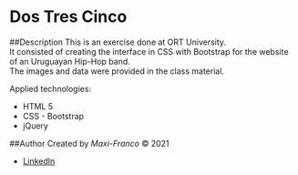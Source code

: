 # Dos Tres Cinco

##Description
This is an exercise done at ORT University.<br>
It consisted of creating the interface in CSS with Bootstrap for the website of an Uruguayan Hip-Hop band.<br>
The images and data were provided in the class material.

Applied technologies:
- HTML 5
- CSS - Bootstrap
- jQuery

##Author
Created by _Maxi-Franco_ &copy; 2021<br>
* [LinkedIn](https://www.linkedin.com/in/maxi-franco/)

